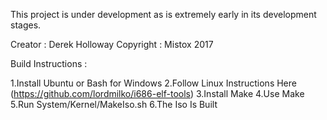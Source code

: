 This project is under development as is extremely early in its development stages.

Creator : Derek Holloway
Copyright : Mistox 2017

Build Instructions :

  1.Install Ubuntu or Bash for Windows
  2.Follow Linux Instructions Here (https://github.com/lordmilko/i686-elf-tools)
  3.Install Make
  4.Use Make
  5.Run System/Kernel/MakeIso.sh
  6.The Iso Is Built
